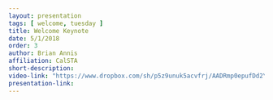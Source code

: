 ```yaml
---
layout: presentation
tags: [ welcome, tuesday ]
title: Welcome Keynote
date: 5/1/2018
order: 3
author: Brian Annis
affiliation: CalSTA
short-description:
video-link: "https://www.dropbox.com/sh/p5z9unuk5acvfrj/AADRmp0epufDd2YywWB4oS9Oa/Day1?dl=0&preview=2018-05-01_Cal-ITC_Day1-3.Annis.mp4"
presentation-link:
---
```

